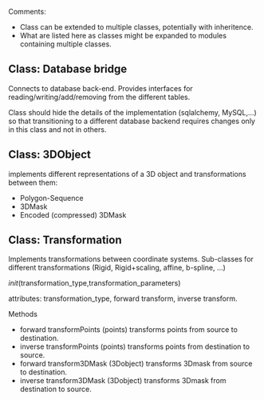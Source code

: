 Comments:
* Class can be extended to multiple classes, potentially with
  inheritence.
* What are listed here as classes might be expanded to modules containing
  multiple classes.


## Class: Database bridge
Connects to database back-end. Provides
interfaces for reading/writing/add/removing from the different tables.

Class should hide the details of the implementation (sqlalchemy,
MySQL,...) so that transitioning to a different database backend
requires changes only in this class and not in others.

## Class: 3DObject
implements different representations of a 3D object and
transformations between them:

* Polygon-Sequence
* 3DMask
* Encoded (compressed) 3DMask

## Class: Transformation
Implements transformations between coordinate systems. Sub-classes for
different transformations (Rigid, Rigid+scaling, affine, b-spline, ...)

_init_(transformation_type,transformation_parameters)

attributes:
transformation_type,
forward transform,
inverse transform.

Methods

* forward transformPoints (points) transforms points from source to destination.
* inverse transformPoints (points) transforms points from destination to source.
* forward transform3DMask (3Dobject) transforms 3Dmask from source to destination.
* inverse transform3DMask (3Dobject) transforms 3Dmask from destination to source.
